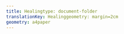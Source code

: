 ```yaml
---
title: Healingtype: document-folder
translationKey: Healinggeometry: margin=2cm
geometry: a4paper
---
```

